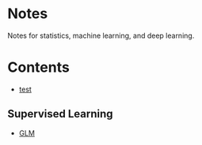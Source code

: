 # Notes
Notes for statistics, machine learning, and deep learning.

# Contents
 * [test](Test.md)
## Supervised Learning
  * [GLM](./Machine%20learning/GLM.md)
